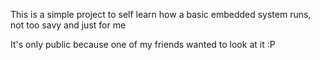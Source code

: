 This is a simple project to self learn how a basic embedded system runs, not too savy and just for me

It's only public because one of my friends wanted to look at it :P
